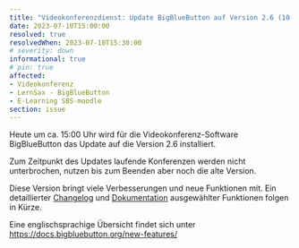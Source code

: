 ```yaml
---
title: "Videokonferenzdienst: Update BigBlueButton auf Version 2.6 (10.07.2023) "
date: 2023-07-10T15:00:00
resolved: true
resolvedWhen: 2023-07-10T15:30:00
# severity: down
informational: true
# pin: true 
affected:
- Videokonferenz
- LernSax - BigBlueButton
- E-Learning SBS-moodle
section: issue
---
```



Heute um ca. 15:00 Uhr wird für die Videokonferenz-Software BigBlueButton das Update 
auf die Version 2.6 installiert.

Zum Zeitpunkt des Updates laufende Konferenzen werden nicht unterbrochen, nutzen bis zum Beenden aber noch die alte Version.

Diese Version bringt viele Verbesserungen und neue Funktionen mit. Ein detaillierter 
[Changelog](https://docs.schullogin.de/99-Changelog/Index.html) und [
Dokumentation](https://docs.schullogin.de/20-Werkzeuge/30-BigBlueButton/Index.html) 
ausgewählter Funktionen folgen in Kürze.

Eine englischsprachige Übersicht findet sich unter https://docs.bigbluebutton.org/new-features/
